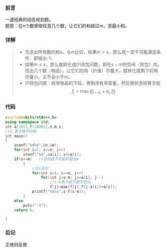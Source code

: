 ### 前言
一道经典的动态规划题。  
题意：在n个数里取任意几个数，让它们的和超过m，求最小和。
### 详解
>* 先求出所有数的和s，与m比较，如果$m>s$，那么就一定不可能满足条件，即输出-1。
>* 如果$m\leq s$，那么就转化成01背包问题，即在$s-m$的空间（背包）内，找出几个数（物品），让它们的和（价值）尽量大，就转化成剩下的和尽量小，又不会小于m。
>* 01背包问题：枚举物品的下标，再倒序枚举容量，然后用状态转移方程
$$f_j=\max(f_{j-a_i}+a_i,f_j)$$
### 代码

```cpp
#include<bits/stdc++.h>
using namespace std;
int a[101],f[10001],n,m,s;
//s,表示数字的和
int main()
{
	scanf("%d%d",&n,&m);
	for(int i=1; i<=n; i++)
		scanf("%d",&a[i]),s+=a[i];
	if(s>=m)   //否则就不可能和超过m
		{
			//01背包
			for(int i=1; i<=n; i++)
				for(int j=s-m; j>=a[i]; j--)
					//s-m表示剩下数字空间
					f[j]=max(f[j],f[j-a[i]]+a[i]);
			printf("%d\n",s-f[s-m]);
		}
	else
		puts("-1");
	return 0;

}
```


### 后记
正难则反推
